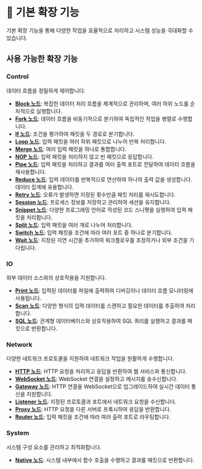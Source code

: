 # 🔧 기본 확장 기능

기본 확장 기능을 통해 다양한 작업을 효율적으로 처리하고 시스템 성능을 극대화할 수 있습니다.

## 사용 가능한 확장 기능

### **Control**

데이터 흐름을 정밀하게 제어합니다.

- **[Block 노드](./docs/block_node_kr.md)**: 복잡한 데이터 처리 흐름을 체계적으로 관리하며, 여러 하위 노드를 순차적으로 실행합니다.
- **[Fork 노드](./docs/fork_node_kr.md)**: 데이터 흐름을 비동기적으로 분기하여 독립적인 작업을 병렬로 수행합니다.
- **[If 노드](./docs/if_node_kr.md)**: 조건을 평가하여 패킷을 두 경로로 분기합니다.
- **[Loop 노드](./docs/loop_node_kr.md)**: 입력 패킷을 여러 하위 패킷으로 나누어 반복 처리합니다.
- **[Merge 노드](./docs/merge_node_kr.md)**: 여러 입력 패킷을 하나로 통합합니다.
- **[NOP 노드](./docs/nop_node_kr.md)**: 입력 패킷을 처리하지 않고 빈 패킷으로 응답합니다.
- **[Pipe 노드](./docs/pipe_node_kr.md)**: 입력 패킷을 처리하고 결과를 여러 출력 포트로 전달하여 데이터 흐름을 재사용합니다.
- **[Reduce 노드](./docs/reduce_node_kr.md)**: 입력 데이터를 반복적으로 연산하여 하나의 출력 값을 생성합니다. 데이터 집계에 유용합니다.
- **[Retry 노드](./docs/retry_node_kr.md)**: 오류가 발생하면 지정된 횟수만큼 패킷 처리를 재시도합니다.
- **[Session 노드](./docs/session_node_kr.md)**: 프로세스 정보를 저장하고 관리하여 세션을 유지합니다.
- **[Snippet 노드](./docs/snippet_node_kr.md)**: 다양한 프로그래밍 언어로 작성된 코드 스니펫을 실행하여 입력 패킷을 처리합니다.
- **[Split 노드](./docs/split_node_kr.md)**: 입력 패킷을 여러 개로 나누어 처리합니다.
- **[Switch 노드](./docs/switch_node_kr.md)**: 입력 패킷을 조건에 따라 여러 포트 중 하나로 분기합니다.
- **[Wait 노드](./docs/wait_node_kr.md)**: 지정된 지연 시간을 추가하여 워크플로우를 조정하거나 외부 조건을 기다립니다.

### **IO**

외부 데이터 소스와의 상호작용을 지원합니다.

- **[Print 노드](./docs/print_node_kr.md)**: 입력된 데이터를 파일에 출력하여 디버깅이나 데이터 흐름 모니터링에 사용됩니다.
- **[Scan 노드](./docs/scan_node_kr.md)**: 다양한 형식의 입력 데이터를 스캔하고 필요한 데이터를 추출하여 처리합니다.
- **[SQL 노드](./docs/sql_node_kr.md)**: 관계형 데이터베이스와 상호작용하여 SQL 쿼리를 실행하고 결과를 패킷으로 반환합니다.

### **Network**

다양한 네트워크 프로토콜을 지원하여 네트워크 작업을 원활하게 수행합니다.

- **[HTTP 노드](./docs/http_node_kr.md)**: HTTP 요청을 처리하고 응답을 반환하여 웹 서비스와 통신합니다.
- **[WebSocket 노드](./docs/websocket_node_kr.md)**: WebSocket 연결을 설정하고 메시지를 송수신합니다.
- **[Gateway 노드](./docs/gateway_node_kr.md)**: HTTP 연결을 WebSocket으로 업그레이드하여 실시간 데이터 통신을 지원합니다.
- **[Listener 노드](./docs/listener_node_kr.md)**: 지정된 프로토콜과 포트에서 네트워크 요청을 수신합니다.
- **[Proxy 노드](./docs/proxy_node_kr.md)**: HTTP 요청을 다른 서버로 프록시하여 응답을 반환합니다.
- **[Router 노드](./docs/router_node_kr.md)**: 입력 패킷을 조건에 따라 여러 출력 포트로 라우팅합니다.

### **System**

시스템 구성 요소를 관리하고 최적화합니다.

- **[Native 노드](./docs/native_node_kr.md)**: 시스템 내부에서 함수 호출을 수행하고 결과를 패킷으로 반환합니다.

